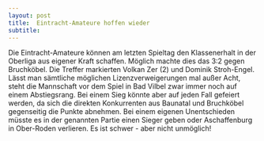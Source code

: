 ```yaml
---
layout: post
title:  Eintracht-Amateure hoffen wieder
subtitle:  
---
```


Die Eintracht-Amateure können am letzten Spieltag den Klassenerhalt in der Oberliga aus eigener Kraft schaffen. Möglich machte dies das 3:2 gegen Bruchköbel. Die Treffer markierten Volkan Zer (2) und Dominik Stroh-Engel. Lässt man sämtliche möglichen Lizenzverweigerungen mal außer Acht, steht die Mannschaft vor dem Spiel in Bad Vilbel zwar immer noch auf einem Abstiegsrang. Bei einem Sieg könnte aber auf jeden Fall gefeiert werden, da sich die direkten Konkurrenten aus Baunatal und Bruchköbel gegenseitig die Punkte abnehmen. Bei einem eigenen Unentschieden müsste es in der genannten Partie einen Sieger geben oder Aschaffenburg in Ober-Roden verlieren. Es ist schwer - aber nicht unmöglich!


